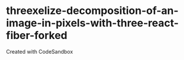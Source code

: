 # threexelize-decomposition-of-an-image-in-pixels-with-three-react-fiber-forked
Created with CodeSandbox

